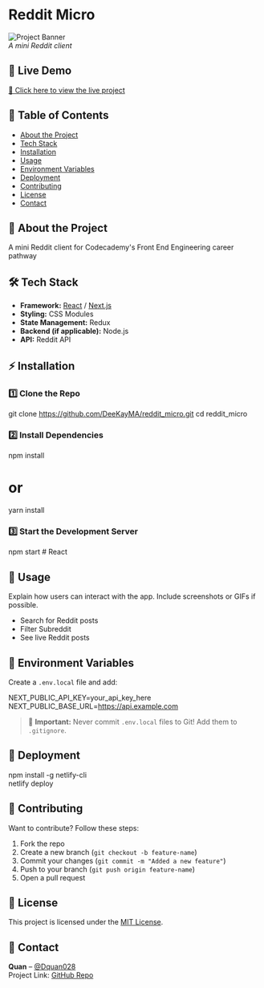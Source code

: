 # Reddit Micro

![Project Banner](https://via.placeholder.com/1200x400.png?text=Project+Banner)  
_A mini Reddit client_

## 🚀 Live Demo  
[🔗 Click here to view the live project](#)  

## 📖 Table of Contents  
- [About the Project](#about-the-project)  
- [Tech Stack](#tech-stack)  
- [Installation](#installation)  
- [Usage](#usage)  
- [Environment Variables](#environment-variables)  
- [Deployment](#deployment)  
- [Contributing](#contributing)  
- [License](#license)  
- [Contact](#contact)  

## 📌 About the Project  
A mini Reddit client for Codecademy's Front End Engineering career pathway 

## 🛠 Tech Stack  
- **Framework:** [React](https://react.dev/) / [Next.js](https://nextjs.org/)  
- **Styling:** CSS Modules
- **State Management:** Redux
- **Backend (if applicable):** Node.js
- **API:** Reddit API

## ⚡ Installation  

### 1️⃣ Clone the Repo  
git clone https://github.com/DeeKayMA/reddit_micro.git
cd reddit_micro  

### 2️⃣ Install Dependencies  
npm install  
# or  
yarn install  

### 3️⃣ Start the Development Server  
npm start  # React  

## 📌 Usage  
Explain how users can interact with the app. Include screenshots or GIFs if possible.  
- Search for Reddit posts
- Filter Subreddit
- See live Reddit posts  

## 🔑 Environment Variables  
Create a `.env.local` file and add:  

NEXT_PUBLIC_API_KEY=your_api_key_here  
NEXT_PUBLIC_BASE_URL=https://api.example.com  

> 🚨 **Important:** Never commit `.env.local` files to Git! Add them to `.gitignore`.

## 🚀 Deployment   
npm install -g netlify-cli  
netlify deploy  

## 🤝 Contributing  
Want to contribute? Follow these steps:  
1. Fork the repo  
2. Create a new branch (`git checkout -b feature-name`)  
3. Commit your changes (`git commit -m "Added a new feature"`)  
4. Push to your branch (`git push origin feature-name`)  
5. Open a pull request  

## 📜 License  
This project is licensed under the [MIT License](LICENSE).  

## 📩 Contact  
**Quan** – [@Dquan028](https://twitter.com/Dquan028)  
Project Link: [GitHub Repo](https://github.com/DeeKayMA/reddit_micro.git)  